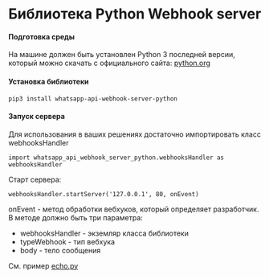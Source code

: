 # Библиотека Python Webhook server

#### Подготовка среды

На машине должен быть установлен Python 3 последней версии, который можно скачать 
с официального сайта: [python.org](https://www.python.org/downloads/)

#### Установка библиотеки

```
pip3 install whatsapp-api-webhook-server-python
```

#### Запуск сервера

Для использования в ваших решениях достаточно импортировать класс webhooksHandler
```
import whatsapp_api_webhook_server_python.webhooksHandler as webhooksHandler
```

Старт сервера:
```
webhooksHandler.startServer('127.0.0.1', 80, onEvent)
```

onEvent - метод обработки вебхуков, который определяет разработчик.
В методе должно быть три параметра:
- webhooksHandler - экземляр класса библиотеки
- typeWebhook - тип вебхука
- body - тело сообщения

См. пример [echo.py](https://github.com/green-api/whatsapp-api-webhook-server-python/blob/master/examples/echo.py)